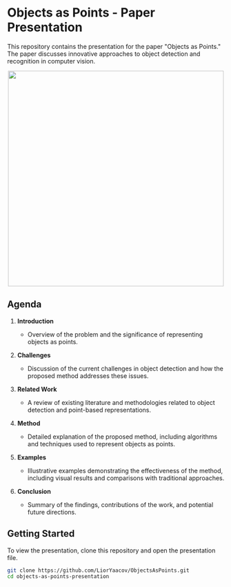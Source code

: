 # Objects as Points - Paper Presentation

This repository contains the presentation for the paper "Objects as Points." The paper discusses innovative approaches to object detection and recognition in computer vision.


<center><img src="https://github.com/user-attachments/assets/82a3a58c-eac4-4f1b-9052-4c90eb4fd11b"  width=500></center>


## Agenda

1. **Introduction**
   - Overview of the problem and the significance of representing objects as points.

2. **Challenges**
   - Discussion of the current challenges in object detection and how the proposed method addresses these issues.

3. **Related Work**
   - A review of existing literature and methodologies related to object detection and point-based representations.

4. **Method**
   - Detailed explanation of the proposed method, including algorithms and techniques used to represent objects as points.

5. **Examples**
   - Illustrative examples demonstrating the effectiveness of the method, including visual results and comparisons with traditional approaches.

6. **Conclusion**
   - Summary of the findings, contributions of the work, and potential future directions.

## Getting Started

To view the presentation, clone this repository and open the presentation file.

```bash
git clone https://github.com/LiorYaacov/ObjectsAsPoints.git
cd objects-as-points-presentation
